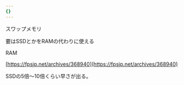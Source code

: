 ```yaml
---
{}
---
```

  

スワップメモリ

要はSSDとかをRAMの代わりに使える

  

RAM

[https://fpsjp.net/archives/368940](https://fpsjp.net/archives/368940)

SSDの5倍〜10倍くらい早さが出る。